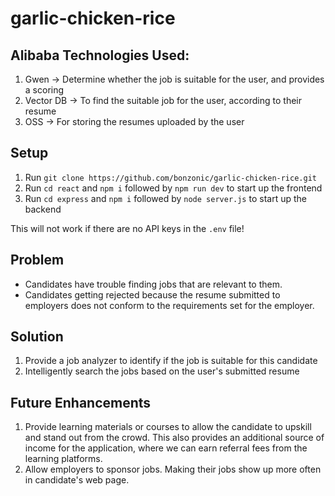 # garlic-chicken-rice

## Alibaba Technologies Used:
1. Gwen -> Determine whether the job is suitable for the user, and provides a scoring
2. Vector DB -> To find the suitable job for the user, according to their resume
3. OSS -> For storing the resumes uploaded by the user

## Setup
1. Run ```git clone https://github.com/bonzonic/garlic-chicken-rice.git ```
2. Run ```cd react``` and ```npm i``` followed by ```npm run dev``` to start up the frontend
3. Run ```cd express``` and ```npm i``` followed by ```node server.js``` to start up the backend

This will not work if there are no API keys in the ```.env``` file!

## Problem
- Candidates have trouble finding jobs that are relevant to them.
- Candidates getting rejected because the resume submitted to employers does not conform to the requirements set for the employer.

## Solution
1. Provide a job analyzer to identify if the job is suitable for this candidate
2. Intelligently search the jobs based on the user's submitted resume

## Future Enhancements
1. Provide learning materials or courses to allow the candidate to upskill and stand out from the crowd. This also provides an additional source of income for the application, where we can earn referral fees from the learning platforms.
2. Allow employers to sponsor jobs. Making their jobs show up more often in candidate's web page.
